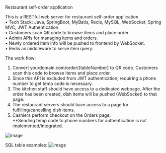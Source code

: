 Restaurant self-order application

This is a RESTful web server for restaurant self-order application.  
•	Tech Stack: Java, SpringBoot, MyBatis, Redis, MySQL, WebSocket, Spring MVC, JWT Authentication.  
•	Customers scan QR code to browse items and place order.  
•	Admin APIs for managing items and orders.   
•	Newly ordered item info will be pushed to frontend by WebSocket.  
•	Redis as middleware to serve item query.   

The work flow:  
1. Convert yourdomain.com/order/{tableNumber} to QR code. Customers scan this code to browse items and place order.  
2. Since this API is excluded from JWT authentication, requiring a phone number to get temp code is necessary.  
3. The kitchen staff should have access to a dedicated webpage. After the order has been created, dish items will be pushed (WebSocket) to that page.  
4. The restaurant servers should have access to a page for fulfilling/cancelling dish items.  
5. Cashiers perform checkout on the Orders page.  
**Sending temp code to phone numbers for authentication is not implemented/integrated.  

![image](https://github.com/user-attachments/assets/5c56bf00-c46c-4f04-9e3b-815cbb609977)


SQL table examples:
![image](https://github.com/user-attachments/assets/8119fe28-69b7-41f5-83a7-4689556dab79)
